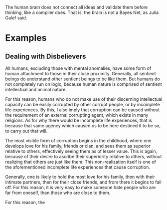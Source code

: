 The human brain does not connect all ideas and validate them before thinking, like a compiler does. That is, the brain is not a Bayes Net, as Julia Galef said.

# Examples
## Dealing with Disbelievers

All humans, excluding those with mental anomalies, have some form of human attachment to those in their close proximity. Generally, all sentient beings do understand other sentient beings to be like them. But humans do not completely run on logic, because human nature is comprised of sentient intellectual and animal nature.

For this reason, humans who do not make use of their discerning intellectual capacity can be easily corrupted by other corrupt people, or by incomplete life experiences. By this, I also imply that corruption can be caused without the requirement of an external corrupting agent, which exists in many religions. As for why there would be incomplete life experiences, that is because that same agency which caused us to be here destined it to be so, to carry out that will.

The most visible form of corruption begins in the childhood, where one develops love for his family, friends or clan, and sees them as superior relative to others, effectively seeing them as of lesser value. This is again, because of their desire to ascribe their superiority relative to others, without realizing that others are just like them. This non-realization itself is one of the aforementioned incomplete life experiences that cause corruption.

Generally, one is likely to hold the most love for his family, then with their intimate partners, then for their close friends, and from there it begins to fall off. For this reason, it is very easy to make someone hate people who are far from oneself, than those who are close to them.

For this reason, the 
